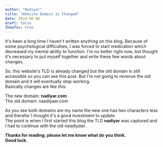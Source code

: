 ```yaml
---
author: "Nadiyar"
title: "Website Domain Is Changed"
date: 2024-06-06
draft: false
ShowToc: true
---
```

It's been a long time I haven't written anything on this blog. 
Because of some psychological difficulties, I was forced to start medication which decreased my mental ability to function.
I'm no better right now, but thought it's necessary to put myself together and write these few words about changes.

So, this website's TLD is already changed but the old domain is still accessible so you can see this post. 
But I'm not going to revenue the old domain and it will eventually stop working.  
Basically changes are like this:

The new domain: **nadiyar.com**  
The old domain: naadiyaar.com

As you see both domains are my name the new one has two characters less and therefor I thought it's a good investment to update.  
The point is when I first started this blog the TLD **nadiyar** was captured and I had to continue with the old *naadiyaar*.

**Thanks for reading; please let me know what do you think.  
Good luck.**
